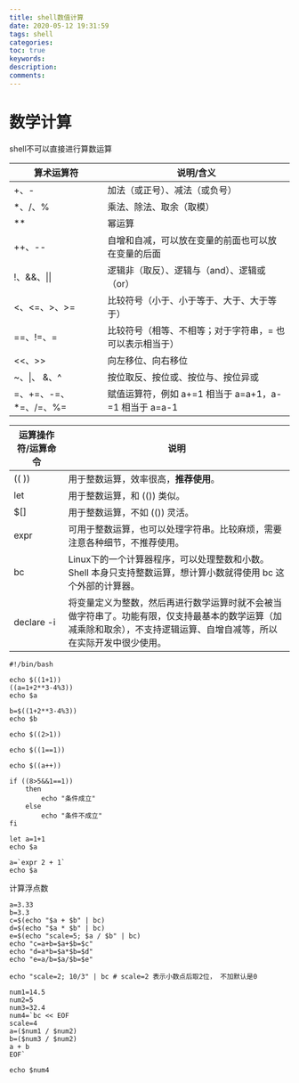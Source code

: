 ```yaml
---
title: shell数值计算
date: 2020-05-12 19:31:59
tags: shell
categories:
toc: true
keywords:
description:
comments: 
---
```

# 数学计算

shell不可以直接进行算数运算

| 算术运算符            | 说明/含义                                                |
| --------------------- | -------------------------------------------------------- |
| +、-                  | 加法（或正号）、减法（或负号）                           |
| *、/、%               | 乘法、除法、取余（取模）                                 |
| **                    | 幂运算                                                   |
| ++、--                | 自增和自减，可以放在变量的前面也可以放在变量的后面       |
| !、&&、\|\|           | 逻辑非（取反）、逻辑与（and）、逻辑或（or）              |
| <、<=、>、>=          | 比较符号（小于、小于等于、大于、大于等于）               |
| ==、!=、=             | 比较符号（相等、不相等；对于字符串，= 也可以表示相当于） |
| <<、>>                | 向左移位、向右移位                                       |
| ~、\|、 &、^          | 按位取反、按位或、按位与、按位异或                       |
| =、+=、-=、*=、/=、%= | 赋值运算符，例如 a+=1 相当于 a=a+1，a-=1 相当于 a=a-1    |





| 运算操作符/运算命令                                     | 说明                                                         |
| ------------------------------------------------------- | ------------------------------------------------------------ |
| (( ))          | 用于整数运算，效率很高，**推荐使用**。                       |
| let          | 用于整数运算，和 (()) 类似。                                 |
| $[\]    | 用于整数运算，不如 (()) 灵活。                               |
| expr       | 可用于整数运算，也可以处理字符串。比较麻烦，需要注意各种细节，不推荐使用。 |
| bc       | Linux下的一个计算器程序，可以处理整数和小数。Shell 本身只支持整数运算，想计算小数就得使用 bc 这个外部的计算器。 |
| declare -i | 将变量定义为整数，然后再进行数学运算时就不会被当做字符串了。功能有限，仅支持最基本的数学运算（加减乘除和取余），不支持逻辑运算、自增自减等，所以在实际开发中很少使用。 |

```shell
#!/bin/bash

echo $((1+1))
((a=1+2**3-4%3))
echo $a

b=$((1+2**3-4%3))
echo $b

echo $((2>1))

echo $((1==1))

echo $((a++))

if ((8>5&&1==1))
    then
        echo "条件成立"
    else
        echo "条件不成立"
fi

let a=1+1
echo $a

a=`expr 2 + 1`
echo $a
```

计算浮点数

```shell
a=3.33
b=3.3
c=$(echo "$a + $b" | bc)
d=$(echo "$a * $b" | bc)
e=$(echo "scale=5; $a / $b" | bc)
echo "c=a+b=$a+$b=$c"
echo "d=a*b=$a*$b=$d"
echo "e=a/b=$a/$b=$e"

echo "scale=2; 10/3" | bc # scale=2 表示小数点后取2位， 不加默认是0️

num1=14.5
num2=5
num3=32.4
num4=`bc << EOF
scale=4
a=($num1 / $num2)
b=($num3 / $num2)
a + b
EOF`

echo $num4
```